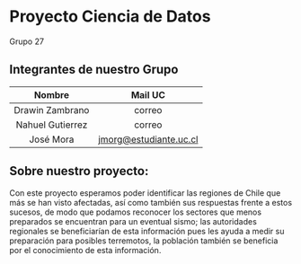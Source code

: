 # Proyecto Ciencia de Datos
Grupo 27

## Integrantes de nuestro Grupo
| Nombre | Mail UC |
| :-: | :-: |
| Drawin Zambrano | correo |
| Nahuel Gutierrez | correo |
| José Mora | jmorg@estudiante.uc.cl |


## Sobre nuestro proyecto:
Con este proyecto esperamos poder identificar las regiones de Chile que más se han visto afectadas, así como también sus respuestas frente a estos sucesos, de modo que podamos reconocer los sectores que menos preparados se encuentran para un eventual sismo; las autoridades regionales se beneficiarían de esta información pues les ayuda a medir su preparación para posibles terremotos, la población también se beneficia por el conocimiento de esta información.


